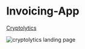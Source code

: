 # Invoicing-App

[Cryptolytics](https://dkayucf.github.io/Cryptocurrency-Stock-Charting/index.html)

![cryptolytics landing page](https://github.com/dkayucf/Cryptocurrency-Stock-Charting/blob/master/assets/images/landingPage.jpg)
